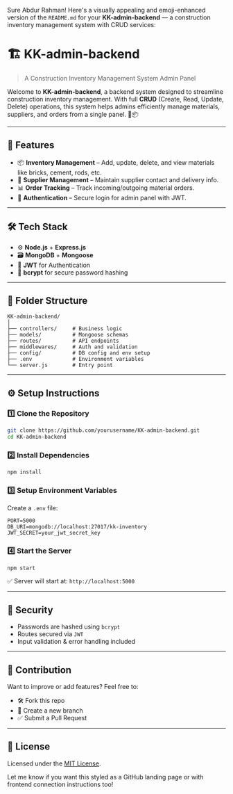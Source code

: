 Sure Abdur Rahman! Here's a visually appealing and emoji-enhanced version of the `README.md` for your **KK-admin-backend** — a construction inventory management system with CRUD services:


# 🏗️ KK-admin-backend

> A Construction Inventory Management System Admin Panel

Welcome to **KK-admin-backend**, a backend system designed to streamline construction inventory management. With full **CRUD** (Create, Read, Update, Delete) operations, this system helps admins efficiently manage materials, suppliers, and orders from a single panel. 💼📦

---

## 🚀 Features

- 📦 **Inventory Management** – Add, update, delete, and view materials like bricks, cement, rods, etc.
- 🧾 **Supplier Management** – Maintain supplier contact and delivery info.
- 📊 **Order Tracking** – Track incoming/outgoing material orders.
- 🔐 **Authentication** – Secure login for admin panel with JWT.

---

## 🛠️ Tech Stack

- ⚙️ **Node.js** + **Express.js**
- 🗃️ **MongoDB** + **Mongoose**
- 🔐 **JWT** for Authentication
- 🔑 **bcrypt** for secure password hashing

---

## 📂 Folder Structure

```
KK-admin-backend/
│
├── controllers/     # Business logic
├── models/          # Mongoose schemas
├── routes/          # API endpoints
├── middlewares/     # Auth and validation
├── config/          # DB config and env setup
├── .env             # Environment variables
└── server.js        # Entry point
```

---

## ⚙️ Setup Instructions

### 1️⃣ Clone the Repository

```bash
git clone https://github.com/yourusername/KK-admin-backend.git
cd KK-admin-backend
```

### 2️⃣ Install Dependencies

```bash
npm install
```

### 3️⃣ Setup Environment Variables

Create a `.env` file:

```env
PORT=5000
DB_URI=mongodb://localhost:27017/kk-inventory
JWT_SECRET=your_jwt_secret_key
```

### 4️⃣ Start the Server

```bash
npm start
```

✅ Server will start at: `http://localhost:5000`

---

## 🔐 Security

- Passwords are hashed using `bcrypt`
- Routes secured via `JWT`
- Input validation & error handling included

---



## 🙌 Contribution

Want to improve or add features? Feel free to:
- 🛠️ Fork this repo
- 📝 Create a new branch
- ✅ Submit a Pull Request

---

## 📄 License

Licensed under the [MIT License](LICENSE).




Let me know if you want this styled as a GitHub landing page or with frontend connection instructions too!
